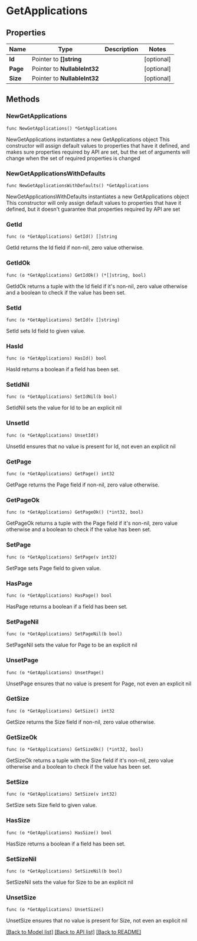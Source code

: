 # GetApplications

## Properties

Name | Type | Description | Notes
------------ | ------------- | ------------- | -------------
**Id** | Pointer to **[]string** |  | [optional] 
**Page** | Pointer to **NullableInt32** |  | [optional] 
**Size** | Pointer to **NullableInt32** |  | [optional] 

## Methods

### NewGetApplications

`func NewGetApplications() *GetApplications`

NewGetApplications instantiates a new GetApplications object
This constructor will assign default values to properties that have it defined,
and makes sure properties required by API are set, but the set of arguments
will change when the set of required properties is changed

### NewGetApplicationsWithDefaults

`func NewGetApplicationsWithDefaults() *GetApplications`

NewGetApplicationsWithDefaults instantiates a new GetApplications object
This constructor will only assign default values to properties that have it defined,
but it doesn't guarantee that properties required by API are set

### GetId

`func (o *GetApplications) GetId() []string`

GetId returns the Id field if non-nil, zero value otherwise.

### GetIdOk

`func (o *GetApplications) GetIdOk() (*[]string, bool)`

GetIdOk returns a tuple with the Id field if it's non-nil, zero value otherwise
and a boolean to check if the value has been set.

### SetId

`func (o *GetApplications) SetId(v []string)`

SetId sets Id field to given value.

### HasId

`func (o *GetApplications) HasId() bool`

HasId returns a boolean if a field has been set.

### SetIdNil

`func (o *GetApplications) SetIdNil(b bool)`

 SetIdNil sets the value for Id to be an explicit nil

### UnsetId
`func (o *GetApplications) UnsetId()`

UnsetId ensures that no value is present for Id, not even an explicit nil
### GetPage

`func (o *GetApplications) GetPage() int32`

GetPage returns the Page field if non-nil, zero value otherwise.

### GetPageOk

`func (o *GetApplications) GetPageOk() (*int32, bool)`

GetPageOk returns a tuple with the Page field if it's non-nil, zero value otherwise
and a boolean to check if the value has been set.

### SetPage

`func (o *GetApplications) SetPage(v int32)`

SetPage sets Page field to given value.

### HasPage

`func (o *GetApplications) HasPage() bool`

HasPage returns a boolean if a field has been set.

### SetPageNil

`func (o *GetApplications) SetPageNil(b bool)`

 SetPageNil sets the value for Page to be an explicit nil

### UnsetPage
`func (o *GetApplications) UnsetPage()`

UnsetPage ensures that no value is present for Page, not even an explicit nil
### GetSize

`func (o *GetApplications) GetSize() int32`

GetSize returns the Size field if non-nil, zero value otherwise.

### GetSizeOk

`func (o *GetApplications) GetSizeOk() (*int32, bool)`

GetSizeOk returns a tuple with the Size field if it's non-nil, zero value otherwise
and a boolean to check if the value has been set.

### SetSize

`func (o *GetApplications) SetSize(v int32)`

SetSize sets Size field to given value.

### HasSize

`func (o *GetApplications) HasSize() bool`

HasSize returns a boolean if a field has been set.

### SetSizeNil

`func (o *GetApplications) SetSizeNil(b bool)`

 SetSizeNil sets the value for Size to be an explicit nil

### UnsetSize
`func (o *GetApplications) UnsetSize()`

UnsetSize ensures that no value is present for Size, not even an explicit nil

[[Back to Model list]](../README.md#documentation-for-models) [[Back to API list]](../README.md#documentation-for-api-endpoints) [[Back to README]](../README.md)


